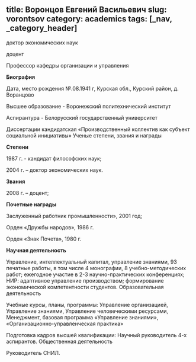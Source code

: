 title: Воронцов Евгений Васильевич
slug: vorontsov
category: academics
tags: [_nav, _category_header]
---

доктор экономических наук

доцент

Профессор кафедры организации и управления

__Биография__

Дата, место рождения №.08.1941 г, Курская обл., Курский район, д. Воранцово

Высшее образование - Воронежский политехнический институт

Аспирантура - Белорусский государственный университет

Диссертации кандидатская «Производственный коллектив как субъект социальной инициативы»
Ученые степени, звания и награды

__Степени__

1987 г. - кандидат философских наук;

2004 г. – доктор экономических наук.

__Звания__

2008 г. – доцент;

__Почетные награды__

Заслуженный работник промышленности», 2001 год;

Орден «Дружбы народов», 1986 г.

Орден «Знак Почета», 1980 г.

__Научная деятельность__

Управление, интеллектуальный капитал, управление знаниями, 93 печатные работы, в том числе 4 монографии, 8 учебно-методических работ; ежегодное участие в 2-3 научно-практических конференциях; НИР: адаптивное управление производством; формирование экономической компетентности студентов.
Образовательная деятельность

Учебные курсы, планы, программы: Управление организацией, Управление знаниями, Управление человеческими ресурсами, Менеджмент, базовая программа «Управление знаниями», «Организационно-управленческая практика»

Подготовка кадров высшей квалификации: Научный руководитель 4-х аспирантов.
Общественная деятельность

Руководитель СНИЛ.
